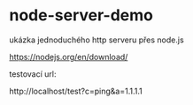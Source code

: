 # node-server-demo
ukázka jednoduchého http serveru přes node.js

https://nodejs.org/en/download/



testovací url: 

http://localhost/test?c=ping&a=1.1.1.1

